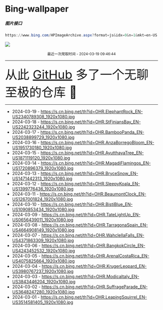 # Bing-wallpaper

##### 图片接口

```powershell
https://www.bing.com/HPImageArchive.aspx?format=js&idx=0&n=1&mkt=en-US
```

 ![](https://s.cn.bing.net/th?id=OHR.ElephantRock_EN-US2340789308_1920x1080.jpg)

<p align='center' >
    <small>
        最近一次爬取时间 - 2024-03-19 09:46:44
    </small>
    <br>
    <hr>
    <font size=7>
        <small>
           从此 <a href='https://github.com/'>GitHub</a> 多了一个无聊至极的仓库  🍳
        </small>
    </font>
    <hr>
</p>


- 2024-03-19 - https://s.cn.bing.net/th?id=OHR.ElephantRock_EN-US2340789308_1920x1080.jpg 
- 2024-03-18 - https://s.cn.bing.net/th?id=OHR.StFiniansBay_EN-US2242323244_1920x1080.jpg 
- 2024-03-17 - https://s.cn.bing.net/th?id=OHR.BambooPanda_EN-US2038899729_1920x1080.jpg 
- 2024-03-16 - https://s.cn.bing.net/th?id=OHR.AnzaBorregoBloom_EN-US1951730180_1920x1080.jpg 
- 2024-03-15 - https://s.cn.bing.net/th?id=OHR.AyutthayaTree_EN-US1871119120_1920x1080.jpg 
- 2024-03-14 - https://s.cn.bing.net/th?id=OHR.MagadiFlamingos_EN-US1720896379_1920x1080.jpg 
- 2024-03-13 - https://s.cn.bing.net/th?id=OHR.BryceSnow_EN-US1471442313_1920x1080.jpg 
- 2024-03-12 - https://s.cn.bing.net/th?id=OHR.SleepyKoala_EN-US1399776436_1920x1080.jpg 
- 2024-03-11 - https://s.cn.bing.net/th?id=OHR.BeaumontClock_EN-US1267001824_1920x1080.jpg 
- 2024-03-10 - https://s.cn.bing.net/th?id=OHR.BistiBlue_EN-US1090853434_1920x1080.jpg 
- 2024-03-09 - https://s.cn.bing.net/th?id=OHR.TateLightUp_EN-US0656439011_1920x1080.jpg 
- 2024-03-08 - https://s.cn.bing.net/th?id=OHR.TarragonaSpain_EN-US4664908149_1920x1080.jpg 
- 2024-03-07 - https://s.cn.bing.net/th?id=OHR.WahclellaFalls_EN-US4371863309_1920x1080.jpg 
- 2024-03-06 - https://s.cn.bing.net/th?id=OHR.BangkokCircle_EN-US4243452532_1920x1080.jpg 
- 2024-03-05 - https://s.cn.bing.net/th?id=OHR.ArenalCostaRica_EN-US4075825664_1920x1080.jpg 
- 2024-03-04 - https://s.cn.bing.net/th?id=OHR.KrugerLeopard_EN-US3980767237_1920x1080.jpg 
- 2024-03-03 - https://s.cn.bing.net/th?id=OHR.ModicaItaly_EN-US3843446204_1920x1080.jpg 
- 2024-03-02 - https://s.cn.bing.net/th?id=OHR.SuffrageParade_EN-US3648247280_1920x1080.jpg 
- 2024-03-01 - https://s.cn.bing.net/th?id=OHR.LeapingSquirrel_EN-US3514581405_1920x1080.jpg 
